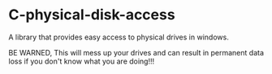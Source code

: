 # C-physical-disk-access
A library that provides easy access to physical drives in windows.

BE WARNED, This will mess up your drives and can result in permanent data loss if you don't know what you are doing!!!
